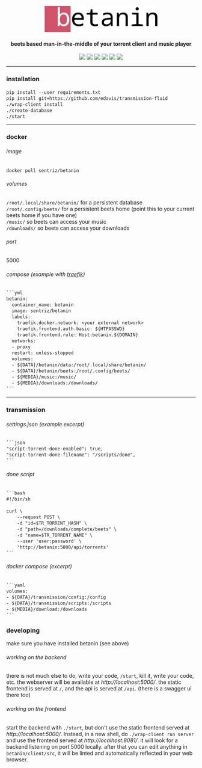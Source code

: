 <p align="center"><img width="300" src="https://github.com/sentriz/betanin/blob/master/betanin/client/src/assets/logo.png?raw=true"></p>
<h4 align="center">beets based man-in-the-middle of your torrent client and music player</h4>
<p align="center"><img src="https://img.shields.io/docker/pulls/sentriz/betanin.svg"> <img src="https://api.codacy.com/project/badge/Grade/9d97d90ee91c48dc948f1bd2037ba9d7?isInternal=true"> <img src="https://img.shields.io/github/issues/sentriz/betanin.svg"> <img src="https://img.shields.io/github/issues-pr/sentriz/betanin.svg"> <img src="https://img.shields.io/badge/python-3.6-blue.svg"> <img src="https://img.shields.io/badge/vue-2.5-brightgreen.svg"></p>


<hr>

### installation

    pip install --user requirements.txt
    pip install git+https://github.com/edavis/transmission-fluid
    ./wrap-client install
    ./create-database
    ./start
    
<hr>

### docker
###### image
`docker pull sentriz/betanin`  
###### volumes
`/root/.local/share/betanin/` for a persistent database  
`/root/.config/beets/` for a persistent beets home (point this to your current beets home if you have one)  
`/music/` so beets can access your music  
`/downloads/` so beets can access your downloads  
###### port
5000
###### compose (example with [traefik](https://traefik.io/))
    ```yml
    betanin:
      container_name: betanin
      image: sentriz/betanin
      labels:
        traefik.docker.network: <your external network>
        traefik.frontend.auth.basic: ${HTPASSWD}
        traefik.frontend.rule: Host:betanin.${DOMAIN}
      networks:
      - proxy
      restart: unless-stopped
      volumes:
      - ${DATA}/betanin/data:/root/.local/share/betanin/
      - ${DATA}/betanin/beets:/root/.config/beets/
      - ${MEDIA}/music:/music/
      - ${MEDIA}/downloads:/downloads/
    ```

<hr>

### transmission
###### settings.json (example excerpt)
    ```json
    "script-torrent-done-enabled": true,
    "script-torrent-done-filename": "/scripts/done",
    ```
###### done script
    ```bash
    #!/bin/sh

    curl \
        --request POST \
        -d "id=$TR_TORRENT_HASH" \
        -d "path=/downloads/complete/beets" \
        -d "name=$TR_TORRENT_NAME" \
        --user 'user:password' \
        'http://betanin:5000/api/torrents'
    ```
###### docker compose (excerpt)
    ```yaml
    volumes:
    - ${DATA}/transmission/config:/config
    - ${DATA}/transmission/scripts:/scripts
    - ${MEDIA}/download:/downloads
    ```

### developing
make sure you have installed betanin (see above)
###### working on the backend
there is not much else to do, write your code, `/start`, kill it, write your code, etc.
the webserver will be available at *http://localhost:5000/*. the static frontend is served at `/`, and the api is served at `/api`. (there is a swagger ui there too)
###### working on the frontend
start the backend with `./start`, but don't use the static frontend served at *http://localhost:5000/*. Instead, in a new shell, do `./wrap-client run server` and use the frontend served at *http://localhost:8081/*. it will look for a backend listening on port 5000 locally. after that you can edit anything in `betanin/client/src`, it will be linted and automatically reflected in your web browser.
